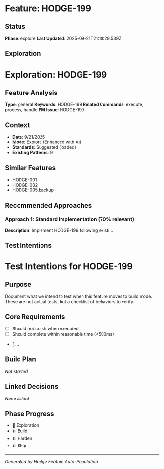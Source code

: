 # Feature: HODGE-199

## Status
**Phase**: explore
**Last Updated**: 2025-09-21T21:10:29.539Z

## Exploration
# Exploration: HODGE-199

## Feature Analysis
**Type**: general
**Keywords**: HODGE-199
**Related Commands**: execute, process, handle
**PM Issue**: HODGE-199

## Context
- **Date**: 9/21/2025
- **Mode**: Explore (Enhanced with AI)
- **Standards**: Suggested (loaded)
- **Existing Patterns**: 9


## Similar Features
- HODGE-001
- HODGE-002
- HODGE-005.backup




## Recommended Approaches


### Approach 1: Standard Implementation (70% relevant)
**Description**: Implement HODGE-199 following existi...

## Test Intentions
# Test Intentions for HODGE-199

## Purpose
Document what we intend to test when this feature moves to build mode.
These are not actual tests, but a checklist of behaviors to verify.

## Core Requirements
- [ ] Should not crash when executed
- [ ] Should complete within reasonable time (<500ms)
- [ ...

## Build Plan
_Not started_

## Linked Decisions
_None linked_




## Phase Progress
- 🔄 Exploration
- ⏸️ Build
- ⏸️ Harden
- ⏸️ Ship

---
_Generated by Hodge Feature Auto-Population_
